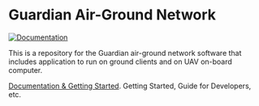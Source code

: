 Guardian Air-Ground Network
===========================

[![Documentation](https://readthedocs.org/projects/gnetwork/badge/?version=latest)](http://gnetwork.readthedocs.org/en/latest/?badge=latest)

This is a repository for the Guardian air-ground network software that includes application to run on ground clients and on UAV on-board computer.

[Documentation & Getting Started](
http://gnetwork.readthedocs.io/en/latest/).
Getting Started, Guide for Developers, etc.